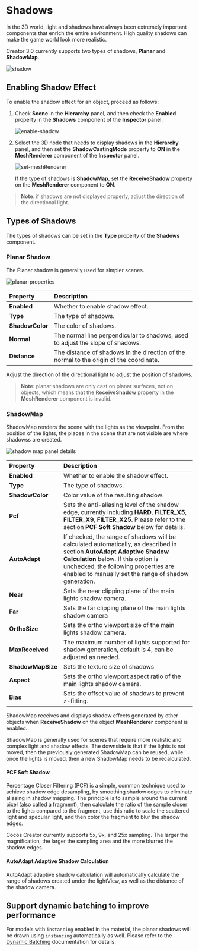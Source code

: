 # Shadows

In the 3D world, light and shadows have always been extremely important components that enrich the entire environment. High quality shadows can make the game world look more realistic.

Creator 3.0 currently supports two types of shadows, **Planar** and **ShadowMap**.

![shadow](shadow/shadowExample.png)

## Enabling Shadow Effect

To enable the shadow effect for an object, proceed as follows:

1. Check **Scene** in the **Hierarchy** panel, and then check the **Enabled** property in the **Shadows** component of the **Inspector** panel.

    ![enable-shadow](shadow/enable-shadow.png)

2. Select the 3D node that needs to display shadows in the **Hierarchy** panel, and then set the **ShadowCastingMode** property to **ON** in the **MeshRenderer** component of the **Inspector** panel.

    ![set-meshRenderer](shadow/set-meshrenderer.png)

    If the type of shadows is **ShadowMap**, set the **ReceiveShadow** property on the **MeshRenderer** component to **ON**.

> **Note**: if shadows are not displayed properly, adjust the direction of the directional light.

## Types of Shadows

The types of shadows can be set in the **Type** property of the **Shadows** component.

### Planar Shadow

The Planar shadow is generally used for simpler scenes.

![planar-properties](shadow/plannar-properties.png)

| Property | Description |
| :--- | :--- |
| **Enabled** | Whether to enable shadow effect. |
| **Type** | The type of shadows. |
| **ShadowColor** | The color of shadows. |
| **Normal** | The normal line perpendicular to shadows, used to adjust the slope of shadows. |
| **Distance** | The distance of shadows in the direction of the normal to the origin of the coordinate. |

Adjust the direction of the directional light to adjust the position of shadows.

> **Note**: planar shadows are only cast on planar surfaces, not on objects, which means that the **ReceiveShadow** property in the **MeshRenderer** component is invalid.

### ShadowMap

ShadowMap renders the scene with the lights as the viewpoint. From the position of the lights, the places in the scene that are not visible are where shadowss are created.

![shadow map panel details](shadow/shadowmap-properties.png)

| Property | Description |
| :--- | :--- |
| **Enabled**         | Whether to enable the shadow effect. |
| **Type**            | The type of shadows. |
| **ShadowColor**     | Color value of the resulting shadow. |
| **Pcf**             | Sets the anti-aliasing level of the shadow edge, currently including **HARD**, **FILTER_X5**, **FILTER_X9**, **FILTER_X25**. Please refer to the section **PCF Soft Shadow** below for details.  |
| **AutoAdapt**       | If checked, the range of shadows will be calculated automatically, as described in section **AutoAdapt Adaptive Shadow Calculation** below. If this option is unchecked, the following properties are enabled to manually set the range of shadow generation.  |
| **Near**            | Sets the near clipping plane of the main lights shadow camera. |
| **Far**             | Sets the far clipping plane of the main lights shadow camera |
| **OrthoSize**       | Sets the ortho viewport size of the main lights shadow camera. |
| **MaxReceived**     | The maximum number of lights supported for shadow generation, default is 4, can be adjusted as needed.  |
| **ShadowMapSize**   | Sets the texture size of shadows |
| **Aspect**          | Sets the ortho viewport aspect ratio of the main lights shadow camera. |
| **Bias**            | Sets the offset value of shadows to prevent z-fitting. |

ShadowMap receives and displays shadow effects generated by other objects when **ReceiveShadow** on the object **MeshRenderer** component is enabled.

ShadowMap is generally used for scenes that require more realistic and complex light and shadow effects. The downside is that if the lights is not moved, then the previously generated ShadowMap can be reused, while once the lights is moved, then a new ShadowMap needs to be recalculated.

#### PCF Soft Shadow

Percentage Closer Filtering (PCF) is a simple, common technique used to achieve shadow edge desampling, by smoothing shadow edges to eliminate aliasing in shadow mapping. The principle is to sample around the current pixel (also called a fragment), then calculate the ratio of the sample closer to the lights compared to the fragment, use this ratio to scale the scattered light and specular light, and then color the fragment to blur the shadow edges.

Cocos Creator currently supports 5x, 9x, and 25x sampling. The larger the magnification, the larger the sampling area and the more blurred the shadow edges.

#### AutoAdapt Adaptive Shadow Calculation

AutoAdapt adaptive shadow calculation will automatically calculate the range of shadows created under the lightView, as well as the distance of the shadow camera.

## Support dynamic batching to improve performance

For models with `instancing` enabled in the material, the planar shadows will be drawn using `instancing` automatically as well. Please refer to the [Dynamic Batching](../../../engine/renderable/model-component.md#about-dynamic-batching) documentation for details.
